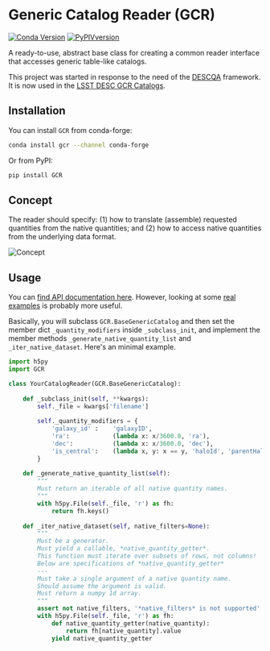 # Generic Catalog Reader (GCR)
[![Conda Version](https://img.shields.io/conda/vn/conda-forge/gcr.svg)](https://anaconda.org/conda-forge/gcr)
[![PyPIVversion](https://img.shields.io/pypi/v/GCR.svg)](https://pypi.python.org/pypi/GCR)

A ready-to-use, abstract base class for creating a common reader interface that accesses generic table-like catalogs. 

This project was started in response to the need of the [DESCQA](https://github.com/LSSTDESC/descqa) framework. It is now used in the [LSST DESC GCR Catalogs](https://github.com/LSSTDESC/gcr-catalogs). 

## Installation

You can install `GCR` from conda-forge:

```bash
conda install gcr --channel conda-forge
```

Or from PyPI:

```bash
pip install GCR
```

## Concept

The reader should specify: (1) how to translate (assemble) requested quantities from the native quantities; and (2) how to access native quantities from the underlying data format. 

![Concept](https://i.imgur.com/eBR6kof.png)


## Usage

You can [find API documentation here](https://yymao.github.io/generic-catalog-reader/). However, looking at some [real examples](https://github.com/LSSTDESC/gcr-catalogs/tree/master/GCRCatalogs) is probably more useful. 

Basically, you will subclass `GCR.BaseGenericCatalog` and then set the member dict `_quantity_modifiers` inside `_subclass_init`, and implement the member methods `_generate_native_quantity_list` and `_iter_native_dataset`. Here's an minimal example. 

```python
import h5py
import GCR

class YourCatalogReader(GCR.BaseGenericCatalog):
    
    def _subclass_init(self, **kwargs):
        self._file = kwargs['filename']
        
        self._quantity_modifiers = {
            'galaxy_id' :    'galaxyID',
            'ra':            (lambda x: x/3600.0, 'ra'),
            'dec':           (lambda x: x/3600.0, 'dec'),
            'is_central':    (lambda x, y: x == y, 'haloId', 'parentHaloId'),
        }
        
    def _generate_native_quantity_list(self):
        """
        Must return an iterable of all native quantity names.
        """
        with h5py.File(self._file, 'r') as fh:
            return fh.keys()
        
    def _iter_native_dataset(self, native_filters=None):
        """
        Must be a generator.
        Must yield a callable, *native_quantity_getter*.
        This function must iterate over subsets of rows, not columns!
        Below are specifications of *native_quantity_getter*
        ---
        Must take a single argument of a native quantity name.
        Should assume the argument is valid.
        Must return a numpy 1d array.
        """
        assert not native_filters, '*native_filters* is not supported'
        with h5py.File(self._file, 'r') as fh:
            def native_quantity_getter(native_quantity):
                return fh[native_quantity].value
            yield native_quantity_getter
```
